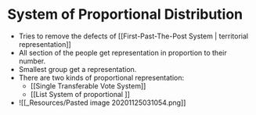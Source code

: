 # System of Proportional Distribution
- Tries to remove the defects of [[First-Past-The-Post System \| territorial representation]]
- All section of the people get representation in proportion to their number.
- Smallest group get a representation.
- There are two kinds of proportional representation:
	- [[Single Transferable Vote System]]
	- [[List System  of proportional ]]
- ![[_Resources/Pasted image 20201125031054.png]]